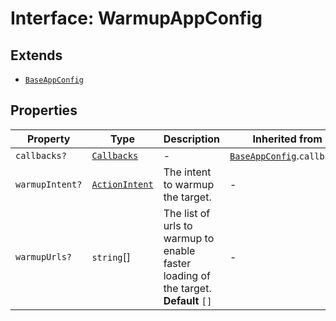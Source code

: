 # Interface: WarmupAppConfig

## Extends

- [`BaseAppConfig`](../../../DesignConfig.types/interfaces/BaseAppConfig.md)

## Properties

| Property | Type | Description | Inherited from |
| ------ | ------ | ------ | ------ |
| `callbacks?` | [`Callbacks`](../../../Callbacks.types/interfaces/Callbacks.md) | - | [`BaseAppConfig`](../../../DesignConfig.types/interfaces/BaseAppConfig.md).`callbacks` |
| `warmupIntent?` | [`ActionIntent`](../../../ActionIntent.types/type-aliases/ActionIntent.md) | The intent to warmup the target. | - |
| `warmupUrls?` | `string`[] | The list of urls to warmup to enable faster loading of the target. **Default** `[]` | - |
